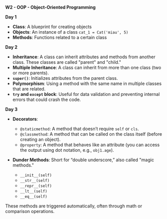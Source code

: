 **W2 - OOP - Object-Oriented Programming**

**Day 1**

* **Class**: A blueprint for creating objects
* **Objects**: An instance of a class
  `cat_1 = Cat('miau', 5)`
* **Methods**: Functions related to a certain class

**Day 2**

* **Inheritance**: A class can inherit attributes and methods from another class.
  These classes are called "parent" and "child."
* **Multiple Inheritance**: A class can inherit from more than one class (two or more parents).
* **`super()`**: Initializes attributes from the parent class.
* **Polymorphism**: Using a method with the same name in multiple classes that are related.
* **`try` and `except` block**: Useful for data validation and preventing internal errors that could crash the code.

**Day 3**

* **Decorators**:

  * `@staticmethod`: A method that doesn’t require `self` or `cls`.
  * `@classmethod`: A method that can be called on the class itself (before creating an object).
  * `@property`: A method that behaves like an attribute (you can access the output using dot notation, e.g., `obj1.age`).

* **Dunder Methods**: Short for “double underscore,” also called "magic methods."

  * `__init__(self)`
  * `__str__(self)`
  * `__repr__(self)`
  * `__lt__(self)`
  * `__eq__(self)`

These methods are triggered automatically, often through math or comparison operations.
